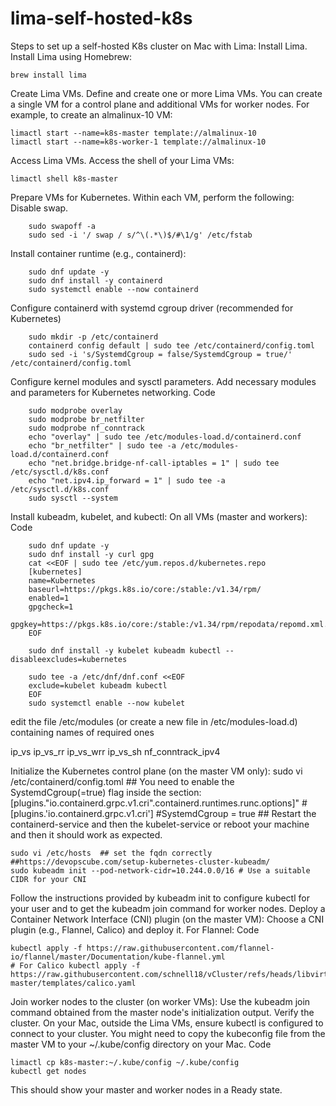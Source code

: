 # lima-self-hosted-k8s

Steps to set up a self-hosted K8s cluster on Mac with Lima:
Install Lima.
Install Lima using Homebrew:

    brew install lima
Create Lima VMs.
Define and create one or more Lima VMs. You can create a single VM for a control plane and additional VMs for worker nodes. For example, to create an almalinux-10 VM:

    limactl start --name=k8s-master template://almalinux-10
    limactl start --name=k8s-worker-1 template://almalinux-10
Access Lima VMs.
Access the shell of your Lima VMs:

    limactl shell k8s-master
Prepare VMs for Kubernetes.
Within each VM, perform the following: Disable swap.

        sudo swapoff -a
        sudo sed -i '/ swap / s/^\(.*\)$/#\1/g' /etc/fstab
Install container runtime (e.g., containerd):

        sudo dnf update -y
        sudo dnf install -y containerd
        sudo systemctl enable --now containerd
Configure containerd with systemd cgroup driver (recommended for Kubernetes)

        sudo mkdir -p /etc/containerd
        containerd config default | sudo tee /etc/containerd/config.toml    
        sudo sed -i 's/SystemdCgroup = false/SystemdCgroup = true/' /etc/containerd/config.toml

Configure kernel modules and sysctl parameters.
Add necessary modules and parameters for Kubernetes networking.
Code

        sudo modprobe overlay
        sudo modprobe br_netfilter
        sudo modprobe nf_conntrack
        echo "overlay" | sudo tee /etc/modules-load.d/containerd.conf
        echo "br_netfilter" | sudo tee -a /etc/modules-load.d/containerd.conf
        echo "net.bridge.bridge-nf-call-iptables = 1" | sudo tee /etc/sysctl.d/k8s.conf
        echo "net.ipv4.ip_forward = 1" | sudo tee -a /etc/sysctl.d/k8s.conf
        sudo sysctl --system
Install kubeadm, kubelet, and kubectl:
On all VMs (master and workers):
Code

        sudo dnf update -y
        sudo dnf install -y curl gpg
        cat <<EOF | sudo tee /etc/yum.repos.d/kubernetes.repo
        [kubernetes]
        name=Kubernetes
        baseurl=https://pkgs.k8s.io/core:/stable:/v1.34/rpm/
        enabled=1
        gpgcheck=1
        gpgkey=https://pkgs.k8s.io/core:/stable:/v1.34/rpm/repodata/repomd.xml.key
        EOF
        
        sudo dnf install -y kubelet kubeadm kubectl --disableexcludes=kubernetes

        sudo tee -a /etc/dnf/dnf.conf <<EOF
        exclude=kubelet kubeadm kubectl
        EOF
        sudo systemctl enable --now kubelet

edit the file /etc/modules (or create a new file in /etc/modules-load.d) containing names of required ones

ip_vs
ip_vs_rr
ip_vs_wrr
ip_vs_sh
nf_conntrack_ipv4


Initialize the Kubernetes control plane (on the master VM only):
    sudo vi /etc/containerd/config.toml
    ## You need to enable the SystemdCgroup(=true) flag inside the section: [plugins."io.containerd.grpc.v1.cri".containerd.runtimes.runc.options]"
    #[plugins.'io.containerd.grpc.v1.cri']
    #SystemdCgroup = true
    ## Restart the containerd-service and then the kubelet-service or reboot your machine and then it should work as expected.

    sudo vi /etc/hosts  ## set the fqdn correctly
    ##https://devopscube.com/setup-kubernetes-cluster-kubeadm/
    sudo kubeadm init --pod-network-cidr=10.244.0.0/16 # Use a suitable CIDR for your CNI
Follow the instructions provided by kubeadm init to configure kubectl for your user and to get the kubeadm join command for worker nodes.
Deploy a Container Network Interface (CNI) plugin (on the master VM):
Choose a CNI plugin (e.g., Flannel, Calico) and deploy it. For Flannel:
Code

    kubectl apply -f https://raw.githubusercontent.com/flannel-io/flannel/master/Documentation/kube-flannel.yml
    # For Calico kubectl apply -f https://raw.githubusercontent.com/schnell18/vCluster/refs/heads/libvirt/kubernetes/provision/roles/kube-master/templates/calico.yaml
Join worker nodes to the cluster (on worker VMs):
Use the kubeadm join command obtained from the master node's initialization output. Verify the cluster.
On your Mac, outside the Lima VMs, ensure kubectl is configured to connect to your cluster. You might need to copy the kubeconfig file from the master VM to your ~/.kube/config directory on your Mac.
Code

    limactl cp k8s-master:~/.kube/config ~/.kube/config
    kubectl get nodes
This should show your master and worker nodes in a Ready state.
